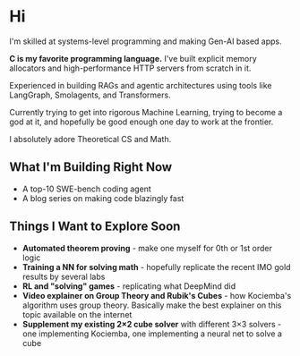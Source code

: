 # Hi

I'm skilled at systems-level programming and making Gen-AI based apps.

**C is my favorite programming language.** I've built explicit memory allocators and high-performance HTTP servers from scratch in it.

Experienced in building RAGs and agentic architectures using tools like LangGraph, Smolagents, and Transformers.

Currently trying to get into rigorous Machine Learning, trying to become a god at it, and hopefully be good enough one day to work at the frontier.

I absolutely adore Theoretical CS and Math.

## What I'm Building Right Now
* A top-10 SWE-bench coding agent
* A blog series on making code blazingly fast

## Things I Want to Explore Soon
* **Automated theorem proving** - make one myself for 0th or 1st order logic
* **Training a NN for solving math** - hopefully replicate the recent IMO gold results by several labs
* **RL and "solving" games** - replicating what DeepMind did
* **Video explainer on Group Theory and Rubik's Cubes** - how Kociemba's algorithm uses group theory. Basically make the best explainer on this topic available on the internet
* **Supplement my existing 2×2 cube solver** with different 3×3 solvers - one implementing Kociemba, one implementing a neural net to solve a cube


